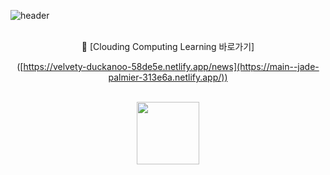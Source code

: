 ![header](https://capsule-render.vercel.app/api?type=waving&color=timeGradient&text=NodeMCU%20와%20Firebase를%20활용한%20Coluding%20Computing%20Learning📝f&animation=twinkling&fontSize=23&fontAlignY=40&fontAlign=30&height=250&width=1325&align=center)
<br>
<br>
<div align="center"">
🔗 [Clouding Computing Learning 바로가기]
  
<br>

  ([https://velvety-duckanoo-58de5e.netlify.app/news](https://main--jade-palmier-313e6a.netlify.app/))
  
<br>

<img src="https://github.com/whiteDwarff/NodeMCU/assets/115057117/d2c3c423-7f41-4a31-8e41-8129bf87e2dc" width="100" height="100">
</div>

